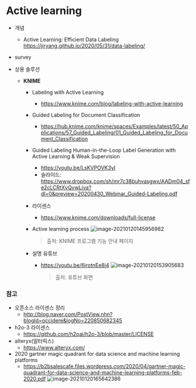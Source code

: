 # Active learning

* 개념 
  * Active Learning: Efficient Data Labeling https://jiryang.github.io/2020/05/31/data-labeling/
* survey
 


* 상용 솔루션

  * **KNIME**

    * Labeling with Active Learning

      * https://www.knime.com/blog/labeling-with-active-learning

    * Guided Labeling for Document Classification

      * https://hub.knime.com/knime/spaces/Examples/latest/50_Applications/57_Guided_Labeling/01_Guided_Labeling_for_Document_Classification

    * Guided Labeling Human-in-the-Loop Label Generation with Active Learning & Weak Supervision

      * https://youtu.be/LsKVPOVK3yI
      * 슬라이드: https://www.dropbox.com/sh/mr7c38buhvasgwx/AADm04_sfe2cLCRtXvQvwLiya?dl=0&preview=20200430_Webinar_Guided-Labeling.pdf

    * 라이센스

      * https://www.knime.com/downloads/full-license

    * Active learning process
      ![image-20210120145956982](https://user-images.githubusercontent.com/65707664/105157674-9168ae00-5b50-11eb-9ece-59d6821664ab.png)

      > 출처: KNIME 프로그램 기능 안내 페이지 

    * 설명 유튜브

       * https://youtu.be/6jrotnEe8i4
       ![image-20210120153905683](https://user-images.githubusercontent.com/65707664/105157793-aba28c00-5b50-11eb-9491-4dce1d3488ec.png)
         > 출처: 유튜브 화면



### 참고

* 오픈소스 라이센스 정리 
  * http://blog.naver.com/PostView.nhn?blogId=occidere&logNo=220850682345
* h2o-3 라이센스
  * https://github.com/h2oai/h2o-3/blob/master/LICENSE
* alteryx(알터릭스)
  * https://www.alteryx.com/
* 2020 gartner magic quadrant for data science and machine learning platforms 
  * https://b2bsalescafe.files.wordpress.com/2020/04/gartner-magic-quadrant-for-data-science-and-machine-learning-platforms-feb-2020.pdf
  ![image-20210120165642386](https://user-images.githubusercontent.com/65707664/105158005-da206700-5b50-11eb-9bd3-98c9eb3b6a32.png)

